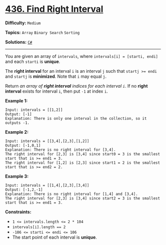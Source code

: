 # [436. Find Right Interval](https://leetcode.com/problems/find-right-interval/)

**Difficulty:** `Medium`

**Topics:** `Array` `Binary Search` `Sorting`

**Solutions:** [`C#`](../../src/csharp/challenges/Problems/FindRightInterval.cs)

---

You are given an array of `intervals`, where `intervals[i] = [starti, endi]` and each `starti` is **unique**.

The **right interval** for an interval `i` is an interval `j` such that `startj >= endi` and `startj` is **minimized**. Note that `i` may equal `j`.

Return *an array of **right interval** indices for each interval `i`*. If no **right interval** exists for interval `i`, then put `-1` at index `i`.

**Example 1:**

```
Input: intervals = [[1,2]]
Output: [-1]
Explanation: There is only one interval in the collection, so it outputs -1.
```

**Example 2:**

```
Input: intervals = [[3,4],[2,3],[1,2]]
Output: [-1,0,1]
Explanation: There is no right interval for [3,4].
The right interval for [2,3] is [3,4] since start0 = 3 is the smallest start that is >= end1 = 3.
The right interval for [1,2] is [2,3] since start1 = 2 is the smallest start that is >= end2 = 2.
```

**Example 3:**

```
Input: intervals = [[1,4],[2,3],[3,4]]
Output: [-1,2,-1]
Explanation: There is no right interval for [1,4] and [3,4].
The right interval for [2,3] is [3,4] since start2 = 3 is the smallest start that is >= end1 = 3.
```

**Constraints:**

* `1 <= intervals.length <= 2 * 104`
* `intervals[i].length == 2`
* `-106 <= starti <= endi <= 106`
* The start point of each interval is **unique**.